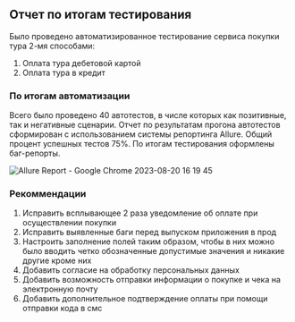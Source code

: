 ## Отчет по итогам тестирования

Было проведено автоматизированное тестирование сервиса покупки тура 2-мя способами: 
1. Оплата тура дебетовой картой
2. Оплата тура в кредит

### По итогам  автоматизации
Всего было проведено 40 автотестов, в числе которых как позитивные, так и негативные сценарии.
Отчет по результатам прогона автотестов сформирован с использованием системы репортинга Allure.
Общий процент успешных тестов 75%. По итогам тестирования оформлены баг-репорты.

![Allure Report - Google Chrome 2023-08-20 16 19 45](https://github.com/Evgenia-Vl/Diplom/assets/125371471/7d9b0e77-7d38-429c-af0c-3c28b8ecd7c3)


### Рекоммендации
1. Исправить всплывающее 2 раза уведомление об оплате при осуществлении покупки
2. Исправить выявленные баги перед выпуском приложения в прод
3. Настроить заполнение полей таким образом, чтобы в них можно было вводить четко обозначенные допустимые значения и никакие другие кроме них
4. Добавить согласие на обработку персональных данных
5. Добавить возможность отправки информации о покупке и чека на электронную почту
6. Добавить дополнительное подтверждение оплаты при помощи отправки кода в смс
